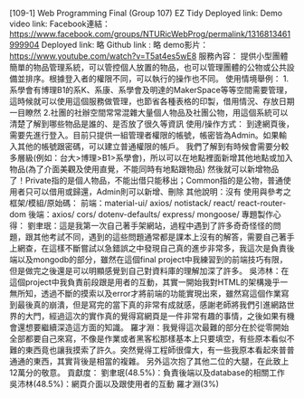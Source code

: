 [109-1] Web Programming Final (Group 107) EZ Tidy Deployed link: Demo video link: 
Facebook連結：https://www.facebook.com/groups/NTURicWebProg/permalink/1316813461999904
Deployed link: 略
Github link : 略
demo影片：https://www.youtube.com/watch?v=T5at4es5wE8
服務內容： 提供小型團體簡單的物品管理系統，可以管控個人放置的物品，也可以管理團體的公物或公共設備並排序。根據登入者的權限不同，可以執行的操作也不同。 使用情境舉例：
1.系學會有博理B1的系K、系康、系學會及明達的MakerSpace等等空間需要管理，這時候就可以使用這個服務做管理，也節省各種表格的印製，借用情況、存放日期一目瞭然
2.社團的社辦空間常常混雜大量個人物品及社團公物，用這個系統可以清楚了解到哪些物品是誰的、是否放了很久等資訊 使用/操作方式： 到達網頁後，需要先進行登入。目前只提供一組管理者權限的帳號，帳密皆為Admin。如果輸入其他的帳號跟密碼，可以建立普通權限的帳戶。 我們了解到有時候會需要分較多層級(例如：台大>博理>B1>系學會)，所以可以在地點裡面新增其他地點或加入物品(為了介面美觀及使用直覺，不能同時有地點跟物品) 然後就可以新增物品了！Private指的是個人物品，不能出借只能移出；Common指的是公物，普通使用者只可以借用或歸還，Admin則可以新增、刪除
其他說明：沒有
使用與參考之框架/模組/原始碼：
前端：material-ui/ axios/ notistack/ react/ react-router-dom
後端：axios/ cors/ dotenv-defaults/ express/ mongoose/
專題製作心得：
劉聿珉：這是我第一次自己著手架網站，過程中遇到了許多奇奇怪怪的問題，跟其他考試不同，遇到的這些問題通常都是課本上沒有的解答，需要自己著手上網查，在這樣不斷嘗試以急錯誤之中發現自己真的進步非常多，我這次是負責後端以及mongodb的部分，雖然在這個final project中我練習到的前端技巧有限，但是做完之後還是可以明顯感覺到自己對資料庫的理解加深了許多。
吳沛林：在這個project中我負責前段跟是用者的互動，其實一開始我對HTML的架構幾乎一無所知，透過不斷的摸索以及error才將前端的功能實現出來，雖然寫這個作業寫到最後真的崩潰，但是寫完的當下真的非常有成就感，感謝老師將我們引進網路世界的大門，經過這次的實作真的覺得寫網頁是一件非常有趣的事情，之後如果有機會還想要繼續深造這方面的知識。
羅才淵：我覺得這次最難的部分在於從零開始全部都要自己來寫，不像是作業或者黑客松那樣基本上只要填空，有些原本看似不難的東西竟也讓我摸索了許久。突然覺得工程師很偉大，有一些我原本看起來普普通通的東西，其實背後是相當的複雜。 另外這次抱了其他二位的大腿，在此致上12萬分的敬意。
貢獻度：
劉聿珉(48.5%)：負責後端以及database的相關工作
吳沛林(48.5%)：網頁介面以及跟使用者的互動
羅才淵(3%)
